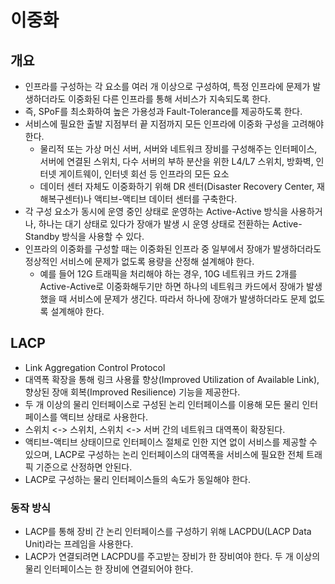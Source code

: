 # 이중화

## 개요

* 인프라를 구성하는 각 요소를 여러 개 이상으로 구성하여, 특정 인프라에 문제가 발생하더라도 이중화된 다른 인프라를 통해 서비스가 지속되도록 한다.
* 즉, SPoF를 최소화하여 높은 가용성과 Fault-Tolerance를 제공하도록 한다.
* 서비스에 필요한 출발 지점부터 끝 지점까지 모든 인프라에 이중화 구성을 고려해야 한다.
  * 물리적 또는 가상 머신 서버, 서버와 네트워크 장비를 구성해주는 인터페이스, 서버에 연결된 스위치, 다수 서버의 부하 분산을 위한 L4/L7 스위치, 방화벽, 인터넷 게이트웨이, 인터넷 회선 등 인프라의 모든 요소
  * 데이터 센터 자체도 이중화하기 위해 DR 센터(Disaster Recovery Center, 재해복구센터)나 액티브-액티브 데이터 센터를 구축한다.
* 각 구성 요소가 동시에 운영 중인 상태로 운영하는 Active-Active 방식을 사용하거나, 하나는 대기 상태로 있다가 장애가 발생 시 운영 상태로 전환하는 Active-Standby 방식을 사용할 수 있다.
* 인프라의 이중화를 구성할 때는 이중화된 인프라 중 일부에서 장애가 발생하더라도 정상적인 서비스에 문제가 없도록 용량을 산정해 설계해야 한다.
  * 예를 들어 12G 트래픽을 처리해야 하는 경우, 10G 네트워크 카드 2개를 Active-Active로 이중화해두기만 하면 하나의 네트워크 카드에서 장애가 발생했을 때 서비스에 문제가 생긴다. 따라서 하나에 장애가 발생하더라도 문제 없도록 설계해야 한다.

## LACP

* Link Aggregation Control Protocol
* 대역폭 확장을 통해 링크 사용률 향상(Improved Utilization of Available Link), 향상된 장애 회복(Improved Resilience) 기능을 제공한다.
* 두 개 이상의 물리 인터페이스로 구성된 논리 인터페이스를 이용해 모든 물리 인터페이스를 액티브 상태로 사용한다.
* 스위치 <-> 스위치, 스위치 <-> 서버 간의 네트워크 대역폭이 확장된다.
* 액티브-액티브 상태이므로 인터페이스 절체로 인한 지연 없이 서비스를 제공할 수 있으며, LACP로 구성하는 논리 인터페이스의 대역폭을 서비스에 필요한 전체 트래픽 기준으로 산정하면 안된다.
* LACP로 구성하는 물리 인터페이스들의 속도가 동일해야 한다.

### 동작 방식

* LACP를 통해 장비 간 논리 인터페이스를 구성하기 위해 LACPDU(LACP Data Unit)라는 프레임을 사용한다.
* LACP가 연결되려면 LACPDU를 주고받는 장비가 한 장비여야 한다. 두 개 이상의 물리 인터페이스는 한 장비에 연결되어야 한다.













